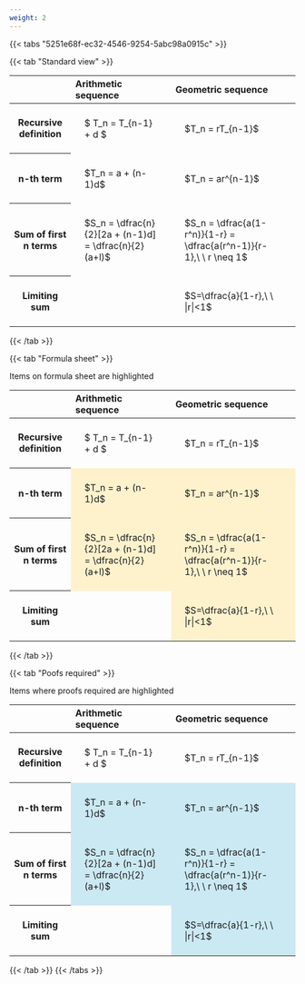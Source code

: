 ```yaml
---
weight: 2
---
```


{{< tabs "5251e68f-ec32-4546-9254-5abc98a0915c" >}}

{{< tab "Standard view" >}}

<style type="text/css">
#T_42ee0 th.col_heading {
  text-align: left;
  font-size: 1em;
}
#T_42ee0 td {
  text-align: left;
  font-size: 1em;
  padding: 1.5em;
}
</style>
<table id="T_42ee0">
  <thead>
    <tr>
      <th class="blank level0" >&nbsp;</th>
      <th id="T_42ee0_level0_col0" class="col_heading level0 col0" >Arithmetic sequence</th>
      <th id="T_42ee0_level0_col1" class="col_heading level0 col1" >Geometric sequence</th>
    </tr>
  </thead>
  <tbody>
    <tr>
      <th id="T_42ee0_level0_row0" class="row_heading level0 row0" >Recursive definition</th>
      <td id="T_42ee0_row0_col0" class="data row0 col0" >$ T_n = T_{n-1} + d $</td>
      <td id="T_42ee0_row0_col1" class="data row0 col1" >$T_n = rT_{n-1}$</td>
    </tr>
    <tr>
      <th id="T_42ee0_level0_row1" class="row_heading level0 row1" >n-th term</th>
      <td id="T_42ee0_row1_col0" class="data row1 col0" >$T_n = a + (n-1)d$</td>
      <td id="T_42ee0_row1_col1" class="data row1 col1" >$T_n = ar^{n-1}$</td>
    </tr>
    <tr>
      <th id="T_42ee0_level0_row2" class="row_heading level0 row2" >Sum of first n terms</th>
      <td id="T_42ee0_row2_col0" class="data row2 col0" >$S_n = \dfrac{n}{2}[2a + (n-1)d] = \dfrac{n}{2}(a+l)$</td>
      <td id="T_42ee0_row2_col1" class="data row2 col1" >$S_n = \dfrac{a(1-r^n)}{1-r} = \dfrac{a(r^n-1)}{r-1},\ \  r \neq 1$</td>
    </tr>
    <tr>
      <th id="T_42ee0_level0_row3" class="row_heading level0 row3" >Limiting sum</th>
      <td id="T_42ee0_row3_col0" class="data row3 col0" ></td>
      <td id="T_42ee0_row3_col1" class="data row3 col1" >$S=\dfrac{a}{1-r},\ \ |r|<1$</td>
    </tr>
  </tbody>
</table>
{{< /tab >}}

{{< tab "Formula sheet" >}}

Items on formula sheet are highlighted 
<br>
<style type="text/css">
#T_710f7 th.col_heading {
  text-align: left;
  font-size: 1em;
}
#T_710f7 td {
  text-align: left;
  font-size: 1em;
  padding: 1.5em;
}
#T_710f7_row0_col0, #T_710f7_row0_col1, #T_710f7_row3_col0 {
  background-color: rgba(0,0,0,0);
}
#T_710f7_row1_col0, #T_710f7_row1_col1, #T_710f7_row2_col0, #T_710f7_row2_col1, #T_710f7_row3_col1 {
  background-color: rgba(255,194,10, 0.2);
}
</style>
<table id="T_710f7">
  <thead>
    <tr>
      <th class="blank level0" >&nbsp;</th>
      <th id="T_710f7_level0_col0" class="col_heading level0 col0" >Arithmetic sequence</th>
      <th id="T_710f7_level0_col1" class="col_heading level0 col1" >Geometric sequence</th>
    </tr>
  </thead>
  <tbody>
    <tr>
      <th id="T_710f7_level0_row0" class="row_heading level0 row0" >Recursive definition</th>
      <td id="T_710f7_row0_col0" class="data row0 col0" >$ T_n = T_{n-1} + d $</td>
      <td id="T_710f7_row0_col1" class="data row0 col1" >$T_n = rT_{n-1}$</td>
    </tr>
    <tr>
      <th id="T_710f7_level0_row1" class="row_heading level0 row1" >n-th term</th>
      <td id="T_710f7_row1_col0" class="data row1 col0" >$T_n = a + (n-1)d$</td>
      <td id="T_710f7_row1_col1" class="data row1 col1" >$T_n = ar^{n-1}$</td>
    </tr>
    <tr>
      <th id="T_710f7_level0_row2" class="row_heading level0 row2" >Sum of first n terms</th>
      <td id="T_710f7_row2_col0" class="data row2 col0" >$S_n = \dfrac{n}{2}[2a + (n-1)d] = \dfrac{n}{2}(a+l)$</td>
      <td id="T_710f7_row2_col1" class="data row2 col1" >$S_n = \dfrac{a(1-r^n)}{1-r} = \dfrac{a(r^n-1)}{r-1},\ \  r \neq 1$</td>
    </tr>
    <tr>
      <th id="T_710f7_level0_row3" class="row_heading level0 row3" >Limiting sum</th>
      <td id="T_710f7_row3_col0" class="data row3 col0" ></td>
      <td id="T_710f7_row3_col1" class="data row3 col1" >$S=\dfrac{a}{1-r},\ \ |r|<1$</td>
    </tr>
  </tbody>
</table>
{{< /tab >}}

{{< tab "Poofs required" >}}

Items where proofs required are highlighted 
<br>
<style type="text/css">
#T_baf4c th.col_heading {
  text-align: left;
  font-size: 1em;
}
#T_baf4c td {
  text-align: left;
  font-size: 1em;
  padding: 1.5em;
}
#T_baf4c_row0_col0, #T_baf4c_row0_col1, #T_baf4c_row3_col0 {
  background-color: rgba(0,0,0,0);
}
#T_baf4c_row1_col0, #T_baf4c_row1_col1, #T_baf4c_row2_col0, #T_baf4c_row2_col1, #T_baf4c_row3_col1 {
  background-color: rgba(0,150,200, 0.2);
}
</style>
<table id="T_baf4c">
  <thead>
    <tr>
      <th class="blank level0" >&nbsp;</th>
      <th id="T_baf4c_level0_col0" class="col_heading level0 col0" >Arithmetic sequence</th>
      <th id="T_baf4c_level0_col1" class="col_heading level0 col1" >Geometric sequence</th>
    </tr>
  </thead>
  <tbody>
    <tr>
      <th id="T_baf4c_level0_row0" class="row_heading level0 row0" >Recursive definition</th>
      <td id="T_baf4c_row0_col0" class="data row0 col0" >$ T_n = T_{n-1} + d $</td>
      <td id="T_baf4c_row0_col1" class="data row0 col1" >$T_n = rT_{n-1}$</td>
    </tr>
    <tr>
      <th id="T_baf4c_level0_row1" class="row_heading level0 row1" >n-th term</th>
      <td id="T_baf4c_row1_col0" class="data row1 col0" >$T_n = a + (n-1)d$</td>
      <td id="T_baf4c_row1_col1" class="data row1 col1" >$T_n = ar^{n-1}$</td>
    </tr>
    <tr>
      <th id="T_baf4c_level0_row2" class="row_heading level0 row2" >Sum of first n terms</th>
      <td id="T_baf4c_row2_col0" class="data row2 col0" >$S_n = \dfrac{n}{2}[2a + (n-1)d] = \dfrac{n}{2}(a+l)$</td>
      <td id="T_baf4c_row2_col1" class="data row2 col1" >$S_n = \dfrac{a(1-r^n)}{1-r} = \dfrac{a(r^n-1)}{r-1},\ \  r \neq 1$</td>
    </tr>
    <tr>
      <th id="T_baf4c_level0_row3" class="row_heading level0 row3" >Limiting sum</th>
      <td id="T_baf4c_row3_col0" class="data row3 col0" ></td>
      <td id="T_baf4c_row3_col1" class="data row3 col1" >$S=\dfrac{a}{1-r},\ \ |r|<1$</td>
    </tr>
  </tbody>
</table>
{{< /tab >}}
{{< /tabs >}}